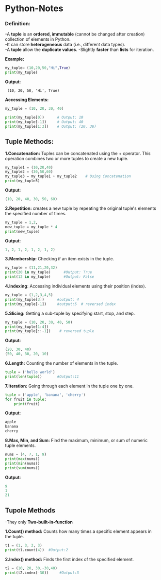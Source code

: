 # Python-Notes


### Definition:
-A **tuple** is an **ordered, immutable** (cannot be changed after creation) collection of elements in Python.  
-It can store **heterogeneous**  data (i.e., different data types).                  
-A **tuple** allow the **duplicate values.**
-Slightly **faster** than **lists** for iteration.

**Example:**
```python
my_tuple= (10,20,50,"Hi",True)
print(my_tuple)
```
**Output:**

     (10, 20, 50, 'Hi', True)

**Accessing Elements:**
```python
my_tuple = (10, 20, 30, 40)

print(my_tuple[0])      # Output: 10
print(my_tuple[-1])     # Output: 40
print(my_tuple[1:3])    # Output: (20, 30)
```
## Tuple Methods:
**1.Concatenation:**
Tuples can be concatenated using the + operator. This operation combines two or more tuples to create a new tuple.

```python
my_tuple1 = (10,20,40)
my_tuple2 = (30,50,60)
my_tuple3 = my_tuple1 + my_tuple2    # Using Concatenation
print(my_tuple3)
```
**Output:**
```python
(10, 20, 40, 30, 50, 60)
```
**2.Repetition:**
creates a new tuple by repeating the original tuple's elements the specified number of times.

```python
my_tuple = 1,2,
new_tuple = my_tuple * 4
print(new_tuple)

```
**Output:**
```python
1, 2, 1, 2, 1, 2, 1, 2)
``` 

**3.Membership:**
 Checking if an item exists in the tuple.
 ```python
my_tuple = (11,21,20,32)
print(20 in my_tuple)      #Output: True
print(12 in my_tuple)      #Output: False
```
**4.Indexing:**
Accessing individual elements using their position (index).
```python
my_tuple = (1,2,3,4,5)
print(my_tuple[3])      #output: 4
print(my_tuple[-1])     #output:5  # reversed index
```

**5.Slicing:**
Getting a sub-tuple by specifying start, stop, and step.
```python
my_tuple = (10, 20, 30, 40, 50)
print(my_tuple[1:4]) 
print(my_tuple[::-1])    # reversed tuple
```
**Output:**
```python
(20, 30, 40)
(50, 40, 30, 20, 10)

```
**6.Length:**
Counting the number of elements in the tuple.
```python
tuple = ('hello world')
print(len(tuple))       #Output:11
```

**7.Iteration:**
Going through each element in the tuple one by one.

```python
tuple = ('apple', 'banana', 'cherry')
for fruit in tuple:
    print(fruit)

```
**Output:**
```python
apple
banana
cherry
```

**8.Max, Min, and Sum:**
Find the maximum, minimum, or sum of numeric tuple elements.
```python
nums = (4, 7, 1, 9)
print(max(nums))   
print(min(nums))  
print(sum(nums))   
```
**Output:**
```python
9
1
21
```
## Tupole Methods 
-They only **Two-built-in-function**

**1.Count() method:**
Counts how many times a specific element appears in the tuple.

```python
t1 = (1, 3, 2, 3)
print(t1.count(4))  #Output:2
```
**2.Index() method:**
Finds the first index of the specified element.
```python
t2 = (10, 20, 30,-30,40)
print(t2.index(-30))     #Output:3
```





 
 



    























 


